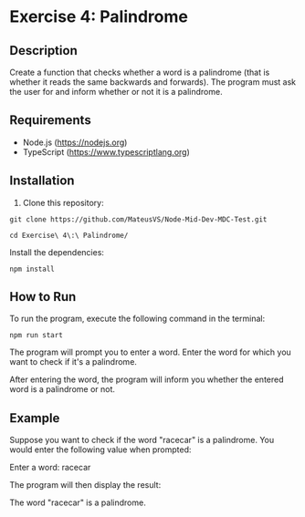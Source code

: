 # Exercise 4: Palindrome

## Description

Create a function that checks whether a word is a palindrome (that is whether it reads the same backwards and forwards). The program must ask the user for and inform whether or not it is a palindrome.

## Requirements

- Node.js (https://nodejs.org)
- TypeScript (https://www.typescriptlang.org)

## Installation

1. Clone this repository:

```
git clone https://github.com/MateusVS/Node-Mid-Dev-MDC-Test.git
```

```
cd Exercise\ 4\:\ Palindrome/
```

Install the dependencies:

```
npm install
```

## How to Run
To run the program, execute the following command in the terminal:

```
npm run start
```

The program will prompt you to enter a word. Enter the word for which you want to check if it's a palindrome.

After entering the word, the program will inform you whether the entered word is a palindrome or not.

## Example
Suppose you want to check if the word "racecar" is a palindrome. You would enter the following value when prompted:

Enter a word: racecar

The program will then display the result:

The word "racecar" is a palindrome.
